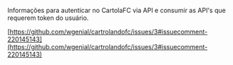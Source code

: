 Informações para autenticar no CartolaFC via API e consumir as API's que requerem token do usuário.

[https://github.com/wgenial/cartrolandofc/issues/3#issuecomment-220145143](https://github.com/wgenial/cartrolandofc/issues/3#issuecomment-220145143)
